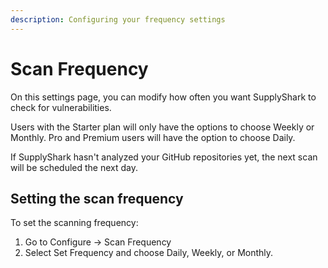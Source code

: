 ```yaml
---
description: Configuring your frequency settings
---
```


# Scan Frequency

On this settings page, you can modify how often you want SupplyShark to check for vulnerabilities.

Users with the Starter plan will only have the options to choose Weekly or Monthly. Pro and Premium users will have the option to choose Daily.

If SupplyShark hasn't analyzed your GitHub repositories yet, the next scan will be scheduled the next day.

## Setting the scan frequency

To set the scanning frequency:

1. Go to Configure -> Scan Frequency
2. Select Set Frequency and choose Daily, Weekly, or Monthly.

<figure><picture><source srcset="https://www.supplyshark.io/_next/image?url=%2Fassets%2Fimages%2Fdocs%2Ffrequency-settings-dark.png&#x26;w=3840&#x26;q=75" media="(prefers-color-scheme: dark)"><img src="https://www.supplyshark.io/_next/image?url=%2Fassets%2Fimages%2Fdocs%2Ffrequency-settings-light.png&#x26;w=3840&#x26;q=75" alt=""></picture><figcaption></figcaption></figure>
